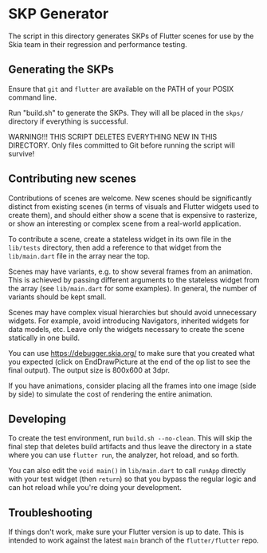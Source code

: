 # SKP Generator

The script in this directory generates SKPs of Flutter scenes for use
by the Skia team in their regression and performance testing.


## Generating the SKPs

Ensure that `git` and `flutter` are available on the PATH of your
POSIX command line.

Run "build.sh" to generate the SKPs. They will all be placed in the
`skps/` directory if everything is successful.

WARNING!!! THIS SCRIPT DELETES EVERYTHING NEW IN THIS DIRECTORY.
Only files committed to Git before running the script will survive!


## Contributing new scenes

Contributions of scenes are welcome. New scenes should be
significantly distinct from existing scenes (in terms of visuals and
Flutter widgets used to create them), and should either show a scene
that is expensive to rasterize, or show an interesting or complex
scene from a real-world application.

To contribute a scene, create a stateless widget in its own file in
the `lib/tests` directory, then add a reference to that widget from
the `lib/main.dart` file in the array near the top.

Scenes may have variants, e.g. to show several frames from an
animation. This is achieved by passing different arguments to the
stateless widget from the array (see `lib/main.dart` for some
examples). In general, the number of variants should be kept small.

Scenes may have complex visual hierarchies but should avoid
unnecessary widgets. For example, avoid introducing Navigators,
inherited widgets for data models, etc. Leave only the widgets
necessary to create the scene statically in one build.

You can use https://debugger.skia.org/ to make sure that you created
what you expected (click on EndDrawPicture at the end of the op list
to see the final output). The output size is 800x600 at 3dpr.

If you have animations, consider placing all the frames into one image
(side by side) to simulate the cost of rendering the entire animation.


## Developing

To create the test environment, run `build.sh --no-clean`. This will
skip the final step that deletes build artifacts and thus leave the
directory in a state where you can use `flutter run`, the analyzer,
hot reload, and so forth.

You can also edit the `void main()` in `lib/main.dart` to call
`runApp` directly with your test widget (then `return`) so that you
bypass the regular logic and can hot reload while you're doing your
development.


## Troubleshooting

If things don't work, make sure your Flutter version is up to date.
This is intended to work against the latest `main` branch of the
`flutter/flutter` repo.
